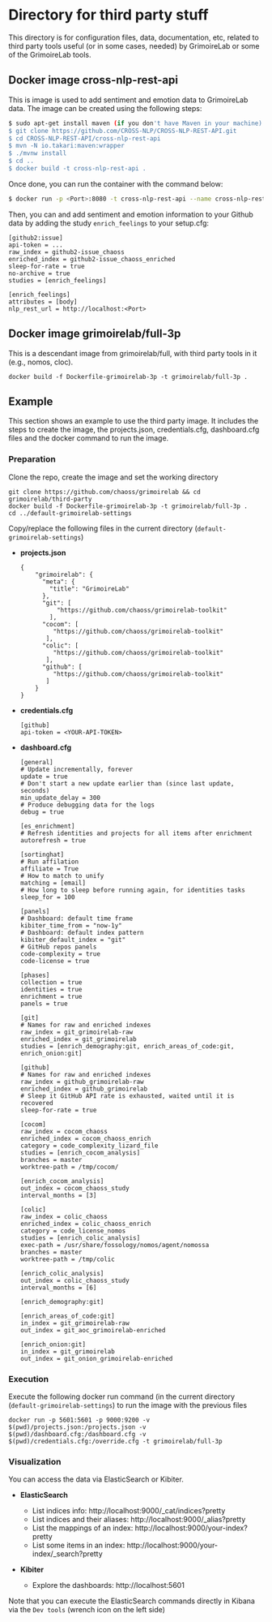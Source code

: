 # Directory for third party stuff

This directory is for configuration files, data, documentation, etc,
related to third party tools useful (or in some cases, needed)
by GrimoireLab or some of the GrimoireLab tools.

## Docker image cross-nlp-rest-api

This is image is used to add sentiment and emotion data to GrimoireLab data. The image can be created
using the following steps:
```bash
$ sudo apt-get install maven (if you don't have Maven in your machine)
$ git clone https://github.com/CROSS-NLP/CROSS-NLP-REST-API.git
$ cd CROSS-NLP-REST-API/cross-nlp-rest-api
$ mvn -N io.takari:maven:wrapper
$ ./mvnw install
$ cd ..
$ docker build -t cross-nlp-rest-api .
``` 

Once done, you can run the container with the command below:
```bash
$ docker run -p <Port>:8080 -t cross-nlp-rest-api --name cross-nlp-rest-api
```

Then, you can and add sentiment and emotion information to your Github data by adding the study `enrich_feelings` to your setup.cfg:

```buildoutcfg
[github2:issue]
api-token = ...
raw_index = github2-issue_chaoss
enriched_index = github2-issue_chaoss_enriched
sleep-for-rate = true
no-archive = true
studies = [enrich_feelings]

[enrich_feelings]
attributes = [body]
nlp_rest_url = http://localhost:<Port>
``` 

## Docker image grimoirelab/full-3p

This is a descendant image from grimoirelab/full, with third party tools in it (e.g., nomos, cloc).

```
docker build -f Dockerfile-grimoirelab-3p -t grimoirelab/full-3p .
```

## Example
This section shows an example to use the third party image. It includes the steps to create the image, the projects.json, credentials.cfg,
dashboard.cfg files and the docker command to run the image.

### Preparation
Clone the repo, create the image and set the working directory
```
git clone https://github.com/chaoss/grimoirelab && cd grimoirelab/third-party
docker build -f Dockerfile-grimoirelab-3p -t grimoirelab/full-3p .
cd ../default-grimoirelab-settings
```

Copy/replace the following files in the current directory (`default-grimoirelab-settings`)

- **projects.json**
    ```
    {
        "grimoirelab": {
          "meta": {
            "title": "GrimoireLab"
          },
          "git": [
              "https://github.com/chaoss/grimoirelab-toolkit"
            ],
          "cocom": [
             "https://github.com/chaoss/grimoirelab-toolkit"
           ],
          "colic": [
             "https://github.com/chaoss/grimoirelab-toolkit"
           ],
          "github": [
             "https://github.com/chaoss/grimoirelab-toolkit"
           ]
        }
    }
    ```

- **credentials.cfg**
    ```
    [github]
    api-token = <YOUR-API-TOKEN>
    ```

- **dashboard.cfg**
    ```
    [general]
    # Update incrementally, forever
    update = true
    # Don't start a new update earlier than (since last update, seconds)
    min_update_delay = 300
    # Produce debugging data for the logs
    debug = true
    
    [es_enrichment]
    # Refresh identities and projects for all items after enrichment
    autorefresh = true
    
    [sortinghat]
    # Run affilation
    affiliate = True
    # How to match to unify
    matching = [email]
    # How long to sleep before running again, for identities tasks
    sleep_for = 100
    
    [panels]
    # Dashboard: default time frame
    kibiter_time_from = "now-1y"
    # Dashboard: default index pattern
    kibiter_default_index = "git"
    # GitHub repos panels
    code-complexity = true
    code-license = true
    
    [phases]
    collection = true
    identities = true
    enrichment = true
    panels = true
    
    [git]
    # Names for raw and enriched indexes
    raw_index = git_grimoirelab-raw
    enriched_index = git_grimoirelab
    studies = [enrich_demography:git, enrich_areas_of_code:git, enrich_onion:git]
    
    [github]
    # Names for raw and enriched indexes
    raw_index = github_grimoirelab-raw
    enriched_index = github_grimoirelab
    # Sleep it GitHub API rate is exhausted, waited until it is recovered
    sleep-for-rate = true
    
    [cocom]
    raw_index = cocom_chaoss
    enriched_index = cocom_chaoss_enrich
    category = code_complexity_lizard_file
    studies = [enrich_cocom_analysis]
    branches = master
    worktree-path = /tmp/cocom/
    
    [enrich_cocom_analysis]
    out_index = cocom_chaoss_study
    interval_months = [3]
    
    [colic]
    raw_index = colic_chaoss
    enriched_index = colic_chaoss_enrich
    category = code_license_nomos
    studies = [enrich_colic_analysis]
    exec-path = /usr/share/fossology/nomos/agent/nomossa
    branches = master
    worktree-path = /tmp/colic
    
    [enrich_colic_analysis]
    out_index = colic_chaoss_study
    interval_months = [6]
    
    [enrich_demography:git]
    
    [enrich_areas_of_code:git]
    in_index = git_grimoirelab-raw
    out_index = git_aoc_grimoirelab-enriched
    
    [enrich_onion:git]
    in_index = git_grimoirelab
    out_index = git_onion_grimoirelab-enriched
    ```

### Execution

Execute the following docker run command (in the current directory (`default-grimoirelab-settings`) to run the image with the previous files
```
docker run -p 5601:5601 -p 9000:9200 -v $(pwd)/projects.json:/projects.json -v $(pwd)/dashboard.cfg:/dashboard.cfg -v $(pwd)/credentials.cfg:/override.cfg -t grimoirelab/full-3p
```

### Visualization

You can access the data via ElasticSearch or Kibiter.

- **ElasticSearch**
    - List indices info: http://localhost:9000/_cat/indices?pretty
    - List indices and their aliases: http://localhost:9000/_alias?pretty
    - List the mappings of an index: http://localhost:9000/your-index?pretty
    - List some items in an index: http://localhost:9000/your-index/_search?pretty

- **Kibiter**
    - Explore the dashboards: http://localhost:5601

Note that you can execute the ElasticSearch commands directly in Kibana via the `Dev tools` (wrench icon on the left side)

